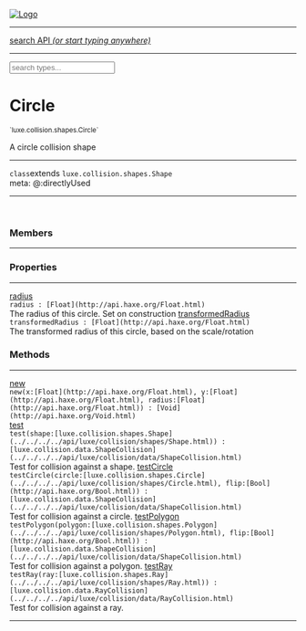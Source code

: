 
[![Logo](../../../../images/logo.png)](../../../../api/index.html)

<hr/>
<a href="#" id="search_bar" onclick="return;"><div> search API <em>(or start typing anywhere)</em> </div></a>
<hr/>

<script src="../../../../js/omnibar.js"> </script>
<link rel="stylesheet" type="text/css" href="../../../../css/omnibar.css" media="all">

<div id="omnibar"> <a href="#" onclick="return" id="omnibar_close"></a> <input id="omnibar_text" type="text" placeholder="search types..."></input></div>
<script  id="typelist" data-relpath="../../../../" data-types="Luxe,luxe.AppConfig,luxe.Audio,luxe.AudioEvent,luxe.AudioHandle,luxe.AudioInstance,luxe.AudioSource,luxe.AudioState,luxe.BitmapFontInfo,luxe.BytesInfo,luxe.Camera,luxe.Circle,luxe.Color,luxe.ColorHSL,luxe.ColorHSV,luxe.Component,luxe.Core,luxe.Cursor,luxe.Debug,luxe.DebugError,luxe.Draw,luxe.EmitHandler,luxe.Emitter,luxe.Entity,luxe.Events,luxe.Game,luxe.GamepadEvent,luxe.GamepadEventType,luxe.HandlerList,luxe.ID,luxe.IO,luxe.Input,luxe.InputEvent,luxe.InputType,luxe.InteractState,luxe.ItemInfo,luxe.JSONInfo,luxe.Key,luxe.KeyEvent,luxe.Log,luxe.Matrix,luxe.Mesh,luxe.ModState,luxe.MouseButton,luxe.MouseEvent,luxe.NineSlice,luxe.Objects,luxe.Parcel,luxe.ParcelChange,luxe.ParcelEvent,luxe.ParcelList,luxe.ParcelProgress,luxe.ParcelState,luxe.Particle,luxe.ParticleEmitter,luxe.ParticleSystem,luxe.Physics,luxe.PhysicsEngine,luxe.ProjectionType,luxe.Quaternion,luxe.Rectangle,luxe.ResourceEvent,luxe.ResourceState,luxe.ResourceStats,luxe.ResourceType,luxe.Resources,luxe.Scan,luxe.Scene,luxe.Screen,luxe.ShaderInfo,luxe.SizeMode,luxe.SoundInfo,luxe.Sprite,luxe.State,luxe.States,luxe.Tag,luxe.Text,luxe.TextAlign,luxe.TextEvent,luxe.TextEventType,luxe.TextInfo,luxe.TextureInfo,luxe.Timer,luxe.TouchEvent,luxe.Transform,luxe.UserConfig,luxe.Vec,luxe.Vector,luxe.Visual,luxe.WindowEvent,luxe.WindowEventData,luxe.WindowEventType,luxe._Emitter.EmitNode,luxe._Events.EventConnection,luxe._Events.EventObject,luxe._Input.MouseButton_Impl_,luxe._Log.LogError,luxe._NineSlice.Slice,luxe._Parcel.ParcelEvent_Impl_,luxe._Parcel.ParcelState_Impl_,luxe._Particles.ParticleEmitterInitData,luxe._Resources.ResourceEvent_Impl_,luxe._Resources.ResourceState_Impl_,luxe._Resources.ResourceType_Impl_,luxe.collision.Collision,luxe.collision.ShapeDrawer,luxe.collision.ShapeDrawerLuxe,luxe.collision.data.RayCollision,luxe.collision.data.RayCollisionHelper,luxe.collision.data.RayIntersection,luxe.collision.data.ShapeCollision,luxe.collision.sat.Common,luxe.collision.sat.SAT2D,luxe.collision.shapes.Circle,luxe.collision.shapes.Polygon,luxe.collision.shapes.Ray,luxe.collision.shapes.Shape,luxe.components.Components,luxe.components.cameras.FlyCamera,luxe.components.physics.nape.BoxCollider,luxe.components.physics.nape.BoxColliderOptions,luxe.components.physics.nape.CircleCollider,luxe.components.physics.nape.CircleColliderOptions,luxe.components.physics.nape.NapeBody,luxe.components.physics.nape.NapeBodyOptions,luxe.components.physics.nape.PolygonCollider,luxe.components.physics.nape.PolygonColliderOptions,luxe.components.render.MeshComponent,luxe.components.sprite.SpriteAnimation,luxe.components.sprite.SpriteAnimationData,luxe.components.sprite.SpriteAnimationEventData,luxe.components.sprite.SpriteAnimationFrame,luxe.components.sprite.SpriteAnimationFrameEvent,luxe.components.sprite.SpriteAnimationFrameSource,luxe.components.sprite.SpriteAnimationType,luxe.debug.BatcherDebugView,luxe.debug.DebugInspectorOptions,luxe.debug.DebugView,luxe.debug.Inspector,luxe.debug.ProfilerDebugView,luxe.debug.RenderStats,luxe.debug.SceneDebugView,luxe.debug.StatsDebugView,luxe.debug.TraceDebugView,luxe.debug._ProfilerDebugView.ProfilerBar,luxe.debug._ProfilerDebugView.ProfilerGraph,luxe.debug._ProfilerDebugView.ProfilerValue,luxe.importers.bitmapfont.BitmapFontData,luxe.importers.bitmapfont.BitmapFontParser,luxe.importers.bitmapfont.Character,luxe.importers.obj.Data,luxe.importers.obj.Normal,luxe.importers.obj.Reader,luxe.importers.obj.UV,luxe.importers.obj.Vector,luxe.importers.obj.Vertex,luxe.importers.texturepacker.TexturePackerData,luxe.importers.texturepacker.TexturePackerFrame,luxe.importers.texturepacker.TexturePackerJSON,luxe.importers.texturepacker.TexturePackerJSONType,luxe.importers.texturepacker.TexturePackerMeta,luxe.importers.texturepacker.TexturePackerRect,luxe.importers.texturepacker.TexturePackerSize,luxe.importers.texturepacker.TexturePackerSpriteAnimation,luxe.importers.tiled.TiledImage,luxe.importers.tiled.TiledImageLayer,luxe.importers.tiled.TiledLayer,luxe.importers.tiled.TiledMap,luxe.importers.tiled.TiledMapData,luxe.importers.tiled.TiledMapOptions,luxe.importers.tiled.TiledObject,luxe.importers.tiled.TiledObjectGroup,luxe.importers.tiled.TiledObjectType,luxe.importers.tiled.TiledPolyObject,luxe.importers.tiled.TiledPropertyTile,luxe.importers.tiled.TiledTile,luxe.importers.tiled.TiledTileset,luxe.importers.tiled.TiledUtil,luxe.macros.BuildVersion,luxe.macros.ComponentRules,luxe.macros.EntityRules,luxe.options.AudioResourceOptions,luxe.options.BatcherOptions,luxe.options.BitmapFontOptions,luxe.options.BytesResourceOptions,luxe.options.CameraOptions,luxe.options.CircleGeometryOptions,luxe.options.ColorOptions,luxe.options.ComponentOptions,luxe.options.DrawArcOptions,luxe.options.DrawBoxOptions,luxe.options.DrawCircleOptions,luxe.options.DrawLineOptions,luxe.options.DrawNgonOptions,luxe.options.DrawPlaneOptions,luxe.options.DrawPolygonOptions,luxe.options.DrawRectangleOptions,luxe.options.DrawRingOptions,luxe.options.DrawTextureOptions,luxe.options.EntityOptions,luxe.options.GeometryOptions,luxe.options.JSONResourceOptions,luxe.options.LineGeometryOptions,luxe.options.LoadAudioOptions,luxe.options.LoadFontOptions,luxe.options.LoadShaderOptions,luxe.options.LoadTextureOptions,luxe.options.LuxeCameraOptions,luxe.options.MeshOptions,luxe.options.NineSliceOptions,luxe.options.ParcelOptions,luxe.options.ParcelProgressOptions,luxe.options.ParticleEmitterOptions,luxe.options.ParticleOptions,luxe.options.PlaneGeometryOptions,luxe.options.QuadGeometryOptions,luxe.options.RectangleGeometryOptions,luxe.options.RenderProperties,luxe.options.RenderTextureOptions,luxe.options.ResourceOptions,luxe.options.ShaderOptions,luxe.options.SpriteOptions,luxe.options.StateOptions,luxe.options.StatesOptions,luxe.options.TextOptions,luxe.options.TextResourceOptions,luxe.options.TextureOptions,luxe.options.TileLayerOptions,luxe.options.TileOptions,luxe.options.TilemapOptions,luxe.options.TilemapVisualOptions,luxe.options.TilesetOptions,luxe.options.TransformProperties,luxe.options.VisualOptions,luxe.options._DrawOptions.DrawOptions,luxe.physics.nape.DebugDraw,luxe.physics.nape.PhysicsNape,luxe.physics.nape._DebugDraw.CachedGeometry,luxe.resource.AudioResource,luxe.resource.BytesResource,luxe.resource.JSONResource,luxe.resource.Resource,luxe.resource.TextResource,luxe.structural.BST,luxe.structural.BSTNode,luxe.structural.BSTTraverseMethod,luxe.structural.Bag,luxe.structural.BalancedBST,luxe.structural.BalancedBSTIterator,luxe.structural.BalancedBSTNode,luxe.structural.BalancedBSTTraverseMethod,luxe.structural.Heap,luxe.structural.OrderedMap,luxe.structural.OrderedMapIterator,luxe.structural.Pool,luxe.structural.Stack,luxe.structural.StackNode,luxe.structural._Bag.BagNode,luxe.structural._BalancedBST.NodeColor,luxe.tilemaps.Isometric,luxe.tilemaps.IsometricVisual,luxe.tilemaps.Ortho,luxe.tilemaps.OrthoVisual,luxe.tilemaps.Tile,luxe.tilemaps.TileArray,luxe.tilemaps.TileLayer,luxe.tilemaps.TileOffset,luxe.tilemaps.Tilemap,luxe.tilemaps.TilemapOrientation,luxe.tilemaps.TilemapVisual,luxe.tilemaps.TilemapVisualLayerGeometry,luxe.tilemaps.Tileset,luxe.tween.Actuate,luxe.tween.BezierPath,luxe.tween.ComponentPath,luxe.tween.IComponentPath,luxe.tween.LinearPath,luxe.tween.MotionPath,luxe.tween.ObjectHash,luxe.tween.RotationPath,luxe.tween._Actuate.TweenTimer,luxe.tween.actuators.GenericActuator,luxe.tween.actuators.IGenericActuator,luxe.tween.actuators.MethodActuator,luxe.tween.actuators.MotionPathActuator,luxe.tween.actuators.PropertyDetails,luxe.tween.actuators.PropertyPathDetails,luxe.tween.actuators.SimpleActuator,luxe.tween.easing.Back,luxe.tween.easing.BackEaseIn,luxe.tween.easing.BackEaseInOut,luxe.tween.easing.BackEaseOut,luxe.tween.easing.Bounce,luxe.tween.easing.BounceEaseIn,luxe.tween.easing.BounceEaseInOut,luxe.tween.easing.BounceEaseOut,luxe.tween.easing.Cubic,luxe.tween.easing.CubicEaseIn,luxe.tween.easing.CubicEaseInOut,luxe.tween.easing.CubicEaseOut,luxe.tween.easing.Elastic,luxe.tween.easing.ElasticEaseIn,luxe.tween.easing.ElasticEaseInOut,luxe.tween.easing.ElasticEaseOut,luxe.tween.easing.Expo,luxe.tween.easing.ExpoEaseIn,luxe.tween.easing.ExpoEaseInOut,luxe.tween.easing.ExpoEaseOut,luxe.tween.easing.IEasing,luxe.tween.easing.Linear,luxe.tween.easing.LinearEaseNone,luxe.tween.easing.Quad,luxe.tween.easing.QuadEaseIn,luxe.tween.easing.QuadEaseInOut,luxe.tween.easing.QuadEaseOut,luxe.tween.easing.Quart,luxe.tween.easing.QuartEaseIn,luxe.tween.easing.QuartEaseInOut,luxe.tween.easing.QuartEaseOut,luxe.tween.easing.Quint,luxe.tween.easing.QuintEaseIn,luxe.tween.easing.QuintEaseInOut,luxe.tween.easing.QuintEaseOut,luxe.tween.easing.Sine,luxe.tween.easing.SineEaseIn,luxe.tween.easing.SineEaseInOut,luxe.tween.easing.SineEaseOut,luxe.utils.GeometryUtils,luxe.utils.Maths,luxe.utils.Random,luxe.utils.Utils,luxe.utils.unifill.CodePoint,luxe.utils.unifill.CodePointIter,luxe.utils.unifill.Exception,luxe.utils.unifill.InternalEncoding,luxe.utils.unifill.InternalEncodingBackwardIter,luxe.utils.unifill.InternalEncodingIter,luxe.utils.unifill.Unicode,luxe.utils.unifill.Unifill,luxe.utils.unifill.Utf16,luxe.utils.unifill.Utf32,luxe.utils.unifill.Utf8,luxe.utils.unifill._CodePoint.CodePoint_Impl_,luxe.utils.unifill._InternalEncoding.UtfX,luxe.utils.unifill._Utf16.StringU16,luxe.utils.unifill._Utf16.StringU16Buffer,luxe.utils.unifill._Utf16.StringU16Buffer_Impl_,luxe.utils.unifill._Utf16.StringU16_Impl_,luxe.utils.unifill._Utf16.Utf16Impl,luxe.utils.unifill._Utf16.Utf16_Impl_,luxe.utils.unifill._Utf32.Utf32_Impl_,luxe.utils.unifill._Utf8.StringU8,luxe.utils.unifill._Utf8.StringU8_Impl_,luxe.utils.unifill._Utf8.Utf8Impl,luxe.utils.unifill._Utf8.Utf8_Impl_,phoenix.BatchState,phoenix.Batcher,phoenix.BatcherEventType,phoenix.BatcherKey,phoenix.BitmapFont,phoenix.BlendEquation,phoenix.BlendMode,phoenix.Camera,phoenix.Circle,phoenix.ClampType,phoenix.Color,phoenix.ColorHSL,phoenix.ColorHSV,phoenix.ComponentOrder,phoenix.DualQuaternion,phoenix.FOVType,phoenix.FilterType,phoenix.Matrix,phoenix.MatrixTransform,phoenix.PrimitiveType,phoenix.ProjectionType,phoenix.Quaternion,phoenix.Ray,phoenix.Rectangle,phoenix.RenderPass,phoenix.RenderPath,phoenix.RenderState,phoenix.RenderTexture,phoenix.Renderer,phoenix.RendererStats,phoenix.Shader,phoenix.Spatial,phoenix.TextAlign,phoenix.Texture,phoenix.TextureDataType,phoenix.TextureFormat,phoenix.TextureID,phoenix.TextureSubmitTarget,phoenix.TextureType,phoenix.Transform,phoenix.Uniforms,phoenix.Vec,phoenix.Vector,phoenix._Batcher.BatcherEventType_Impl_,phoenix._Batcher.BlendEquation_Impl_,phoenix._Batcher.BlendMode_Impl_,phoenix._Batcher.PrimitiveType_Impl_,phoenix._BitmapFont.TextAlign_Impl_,phoenix._Renderer.DefaultShader,phoenix._Renderer.DefaultShaders,phoenix._Shader.Location,phoenix._Shader.Uniform,phoenix._Texture.ClampSlot,phoenix._Texture.ClampSlot_Impl_,phoenix._Texture.ClampType_Impl_,phoenix._Texture.FilterSlot,phoenix._Texture.FilterSlot_Impl_,phoenix._Texture.FilterType_Impl_,phoenix._Texture.TextureSubmitTarget_Impl_,phoenix._Texture.TextureType_Impl_,phoenix._Vector.ComponentOrder_Impl_,phoenix._Vector.Vec_Impl_,phoenix.geometry.ArcGeometry,phoenix.geometry.CircleGeometry,phoenix.geometry.EvTextGeometry,phoenix.geometry.Geometry,phoenix.geometry.GeometryKey,phoenix.geometry.GeometryState,phoenix.geometry.LineGeometry,phoenix.geometry.PackedQuad,phoenix.geometry.PackedQuadOptions,phoenix.geometry.PlaneGeometry,phoenix.geometry.QuadGeometry,phoenix.geometry.QuadPackGeometry,phoenix.geometry.RectangleGeometry,phoenix.geometry.RingGeometry,phoenix.geometry.TextGeometry,phoenix.geometry.TextGeometryOptions,phoenix.geometry.TextureCoord,phoenix.geometry.TextureCoordSet,phoenix.geometry.Vertex,phoenix.geometry._TextGeometry.EvTextGeometry_Impl_,phoenix.utils.Rendering"></script>


<h1>Circle</h1>
<small>`luxe.collision.shapes.Circle`</small>

A circle collision shape

<hr/>

`class`extends <code><span>luxe.collision.shapes.Shape</span></code><br/><span class="meta">
meta: @:directlyUsed</span>

<hr/>


&nbsp;
&nbsp;




<h3>Members</h3> <hr/>

<h3>Properties</h3> <hr/><span class="member apipage">
                <a name="radius"><a class="lift" href="#radius">radius</a></a><div class="clear"></div>
                <code class="signature apipage">radius : [Float](http://api.haxe.org/Float.html)</code><br/></span>
            <span class="small_desc_flat">The radius of this circle. Set on construction</span><span class="member apipage">
                <a name="transformedRadius"><a class="lift" href="#transformedRadius">transformedRadius</a></a><div class="clear"></div>
                <code class="signature apipage">transformedRadius : [Float](http://api.haxe.org/Float.html)</code><br/></span>
            <span class="small_desc_flat">The transformed radius of this circle, based on the scale/rotation</span>

<h3>Methods</h3> <hr/><span class="method apipage">
            <a name="new"><a class="lift" href="#new">new</a></a><div class="clear"></div>
            <code class="signature apipage">new(x:[Float](http://api.haxe.org/Float.html)<span></span>, y:[Float](http://api.haxe.org/Float.html)<span></span>, radius:[Float](http://api.haxe.org/Float.html)<span></span>) : [Void](http://api.haxe.org/Void.html)</code><br/><span class="small_desc_flat"></span>


</span>
<span class="method apipage">
            <a name="test"><a class="lift" href="#test">test</a></a><div class="clear"></div>
            <code class="signature apipage">test(shape:[luxe.collision.shapes.Shape](../../../../api/luxe/collision/shapes/Shape.html)<span></span>) : [luxe.collision.data.ShapeCollision](../../../../api/luxe/collision/data/ShapeCollision.html)</code><br/><span class="small_desc_flat">Test for collision against a shape.</span>


</span>
<span class="method apipage">
            <a name="testCircle"><a class="lift" href="#testCircle">testCircle</a></a><div class="clear"></div>
            <code class="signature apipage">testCircle(circle:[luxe.collision.shapes.Circle](../../../../api/luxe/collision/shapes/Circle.html)<span></span>, flip:[Bool](http://api.haxe.org/Bool.html)<span></span>) : [luxe.collision.data.ShapeCollision](../../../../api/luxe/collision/data/ShapeCollision.html)</code><br/><span class="small_desc_flat">Test for collision against a circle.</span>


</span>
<span class="method apipage">
            <a name="testPolygon"><a class="lift" href="#testPolygon">testPolygon</a></a><div class="clear"></div>
            <code class="signature apipage">testPolygon(polygon:[luxe.collision.shapes.Polygon](../../../../api/luxe/collision/shapes/Polygon.html)<span></span>, flip:[Bool](http://api.haxe.org/Bool.html)<span></span>) : [luxe.collision.data.ShapeCollision](../../../../api/luxe/collision/data/ShapeCollision.html)</code><br/><span class="small_desc_flat">Test for collision against a polygon.</span>


</span>
<span class="method apipage">
            <a name="testRay"><a class="lift" href="#testRay">testRay</a></a><div class="clear"></div>
            <code class="signature apipage">testRay(ray:[luxe.collision.shapes.Ray](../../../../api/luxe/collision/shapes/Ray.html)<span></span>) : [luxe.collision.data.RayCollision](../../../../api/luxe/collision/data/RayCollision.html)</code><br/><span class="small_desc_flat">Test for collision against a ray.</span>


</span>



<hr/>

&nbsp;
&nbsp;
&nbsp;
&nbsp;